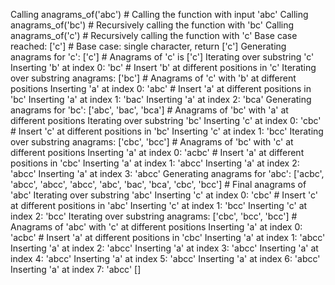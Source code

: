 Calling anagrams_of('abc')               # Calling the function with input 'abc'
  Calling anagrams_of('bc')             # Recursively calling the function with 'bc'
    Calling anagrams_of('c')            # Recursively calling the function with 'c'
      Base case reached: ['c']          # Base case: single character, return ['c']
    Generating anagrams for 'c': ['c']  # Anagrams of 'c' is ['c']
    Iterating over substring 'c'
      Inserting 'b' at index 0: 'bc'   # Insert 'b' at different positions in 'c'
    Iterating over substring anagrams: ['bc']  # Anagrams of 'c' with 'b' at different positions
      Inserting 'a' at index 0: 'abc'  # Insert 'a' at different positions in 'bc'
      Inserting 'a' at index 1: 'bac'
      Inserting 'a' at index 2: 'bca'
  Generating anagrams for 'bc': ['abc', 'bac', 'bca']  # Anagrams of 'bc' with 'a' at different positions
  Iterating over substring 'bc'
    Inserting 'c' at index 0: 'cbc'   # Insert 'c' at different positions in 'bc'
    Inserting 'c' at index 1: 'bcc'
  Iterating over substring anagrams: ['cbc', 'bcc']  # Anagrams of 'bc' with 'c' at different positions
    Inserting 'a' at index 0: 'acbc'  # Insert 'a' at different positions in 'cbc'
    Inserting 'a' at index 1: 'abcc'
    Inserting 'a' at index 2: 'abcc'
    Inserting 'a' at index 3: 'abcc'
Generating anagrams for 'abc': ['acbc', 'abcc', 'abcc', 'abcc', 'abc', 'bac', 'bca', 'cbc', 'bcc']  # Final anagrams of 'abc'
Iterating over substring 'abc'
  Inserting 'c' at index 0: 'cbc'     # Insert 'c' at different positions in 'abc'
  Inserting 'c' at index 1: 'bcc'
  Inserting 'c' at index 2: 'bcc'
Iterating over substring anagrams: ['cbc', 'bcc', 'bcc']  # Anagrams of 'abc' with 'c' at different positions
  Inserting 'a' at index 0: 'acbc'    # Insert 'a' at different positions in 'cbc'
  Inserting 'a' at index 1: 'abcc'
  Inserting 'a' at index 2: 'abcc'
  Inserting 'a' at index 3: 'abcc'
  Inserting 'a' at index 4: 'abcc'
  Inserting 'a' at index 5: 'abcc'
  Inserting 'a' at index 6: 'abcc'
  Inserting 'a' at index 7: 'abcc'
[]